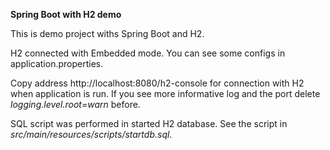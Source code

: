 **Spring Boot with H2 demo**

This is demo project withs Spring Boot and H2.

H2 connected with Embedded mode.
You can see some configs in application.properties.

Copy address http://localhost:8080/h2-console for connection with H2 when application is run. If you see more informative log and the port delete *logging.level.root=warn* before.

SQL script was performed in started H2 database. See the script in *src/main/resources/scripts/startdb.sql*.